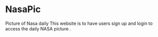 # NasaPic
Picture of Nasa daily 
This website is to have users sign up and login to access the daily NASA picture . 
